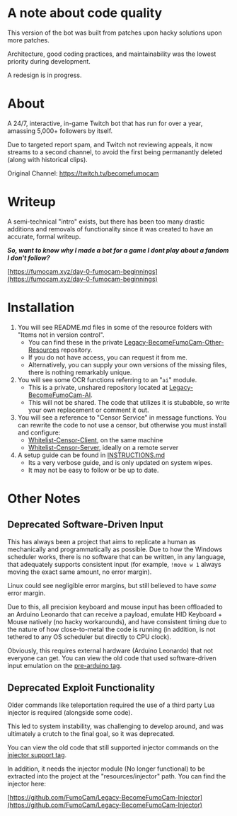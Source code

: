 # A note about code quality

This version of the bot was built from patches upon hacky solutions upon more patches.

Architecture, good coding practices, and maintainability was the lowest priority during development.

A redesign is in progress.

# About

A 24/7, interactive, in-game Twitch bot that has run for over a year, amassing 5,000+ followers by itself.

Due to targeted report spam, and Twitch not reviewing appeals, it now streams to a second channel, to avoid the first being permanantly deleted (along with historical clips).

Original Channel: https://twitch.tv/becomefumocam

# Writeup

A semi-technical "intro" exists, but there has been too many drastic additions and removals of functionality since it was created to have an accurate, formal writeup.

**_So, want to know why I made a bot for a game I dont play about a fandom I don't follow?_**

[https://fumocam.xyz/day-0-fumocam-beginnings](https://fumocam.xyz/day-0-fumocam-beginnings)

# Installation

1. You will see README.md files in some of the resource folders with "Items not in version control".
   - You can find these in the private [Legacy-BecomeFumoCam-Other-Resources](https://github.com/FumoCam/Legacy-BecomeFumoCam-Other-Resources) repository.
   - If you do not have access, you can request it from me.
   - Alternatively, you can supply your own versions of the missing files, there is nothing remarkably unique.
2. You will see some OCR functions referring to an "`ai`" module.
   - This is a private, unshared repository located at [Legacy-BecomeFumoCam-AI](https://github.com/FumoCam/Legacy-BecomeFumoCam-AI).
   - This will not be shared. The code that utilizes it is stubabble, so write your own replacement or comment it out.
3. You will see a reference to "Censor Service" in message functions. You can rewrite the code to not use a censor, but otherwise you must install and configure:
   - [Whitelist-Censor-Client](https://github.com/FumoCam/Whitelist-Censor-Client), on the same machine
   - [Whitelist-Censor-Server](https://github.com/FumoCam/Whitelist-Censor-Server), ideally on a remote server
4. A setup guide can be found in [INSTRUCTIONS.md](INSTRUCTIONS.md)
   - Its a very verbose guide, and is only updated on system wipes.
   - It may not be easy to follow or be up to date.

# Other Notes

## Deprecated Software-Driven Input

This has always been a project that aims to replicate a human as mechanically and programmatically as possible. Due to how the Windows scheduler works, there is no software that can be written, in any language, that adequately supports consistent input (for example, `!move w 1` always moving the exact same amount, no error margin).

Linux could see negligible error margins, but still believed to have _some_ error margin.

Due to this, all precision keyboard and mouse input has been offloaded to an Arduino Leonardo that can receive a payload, emulate HID Keyboard + Mouse natively (no hacky workarounds), and have consistent timing due to the nature of how close-to-metal the code is running (in addition, is not tethered to any OS scheduler but directly to CPU clock).

Obviously, this requires external hardware (Arduino Leonardo) that not everyone can get. You can view the old code that used software-driven input emulation on the [pre-arduino tag](https://github.com/FumoCam/Legacy-BecomeFumoCam/releases/tag/no-arduino-movement).

## Deprecated Exploit Functionality

Older commands like teleportation required the use of a third party Lua injector is required (alongside some code).

This led to system instability, was challenging to develop around, and was ultimately a crutch to the final goal, so it was deprecated.

You can view the old code that still supported injector commands on the [injector support tag](https://github.com/FumoCam/Legacy-BecomeFumoCam/releases/tag/injector-support).

In addition, it needs the injector module (No longer functional) to be extracted into the project at the "resources/injector" path. You can find the injector here:

[https://github.com/FumoCam/Legacy-BecomeFumoCam-Injector](https://github.com/FumoCam/Legacy-BecomeFumoCam-Injector)
